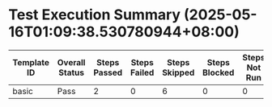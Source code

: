 # Test Execution Summary (2025-05-16T01:09:38.530780944+08:00)

| Template ID | Overall Status | Steps Passed | Steps Failed | Steps Skipped | Steps Blocked | Steps Not Run | Report File |
|-------------|----------------|--------------|--------------|---------------|---------------|---------------|-------------|
| basic | Pass | 2 | 0 | 6 | 0 | 0 | basic_config.toml.report.md |
